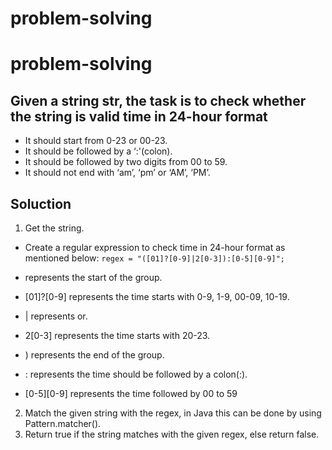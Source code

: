 # problem-solving

# problem-solving

## **Given a string str, the task is to check whether the string is valid time in 24-hour format**

* It should start from 0-23 or 00-23.
* It should be followed by a ‘:'(colon).
* It should be followed by two digits from 00 to 59.
* It should not end with ‘am’, ‘pm’ or ‘AM’, ‘PM’.

## Soluction

1. Get the string.
* Create a regular expression to check time in 24-hour format as mentioned below:
``
regex = "([01]?[0-9]|2[0-3]):[0-5][0-9]";
``

* represents the start of the group.
* [01]?[0-9] represents the time starts with 0-9, 1-9, 00-09, 10-19.
* | represents or.
* 2[0-3] represents the time starts with 20-23.
* ) represents the end of the group.
* : represents the time should be followed by a colon(:).
* [0-5][0-9] represents the time followed by 00 to 59

2. Match the given string with the regex, in Java this can be done by using Pattern.matcher().
3. Return true if the string matches with the given regex, else return false.
